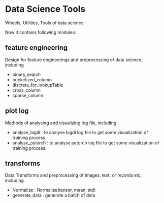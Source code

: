 # Data Science Tools

Wheels, Utilities, Tools of data science

Now it contains following modules:

## feature engineering

Design for feature engineerings and preprocessing of data science, including

* binary_search
* bucketized_column
* discrete_for_lookupTable
* cross_column
* sparse_column

## plot log

Methods of analysing and visualizing log file, including

* analyse_bigdl : to analyse bigdl log file to get some visualization of training process.
* analyse_pytorch : to analyse pytorch log file to get some visualization of training process.

## transforms

Data Transforms and preprocessing of images, text, or records etc, including

* Normalize : Normalize(tensor, mean, std)
* generate_data : generate a batch of data